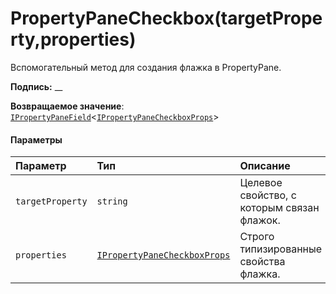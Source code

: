 # <a name="propertypanecheckboxtargetpropertyproperties"></a>PropertyPaneCheckbox(targetProperty,properties)




Вспомогательный метод для создания флажка в PropertyPane.

**Подпись:** __

**Возвращаемое значение**: [`IPropertyPaneField`](../sp-webpart-base/ipropertypanefield.md)<[`IPropertyPaneCheckboxProps`](../sp-webpart-base/ipropertypanecheckboxprops.md)>





#### <a name="parameters"></a>Параметры


| Параметр    | Тип    | Описание |
|:-------------|:---------------|:------------|
| `targetProperty`    | `string` | Целевое свойство, с которым связан флажок. |
| `properties`    | [`IPropertyPaneCheckboxProps`](../sp-webpart-base/ipropertypanecheckboxprops.md) | Строго типизированные свойства флажка. |


